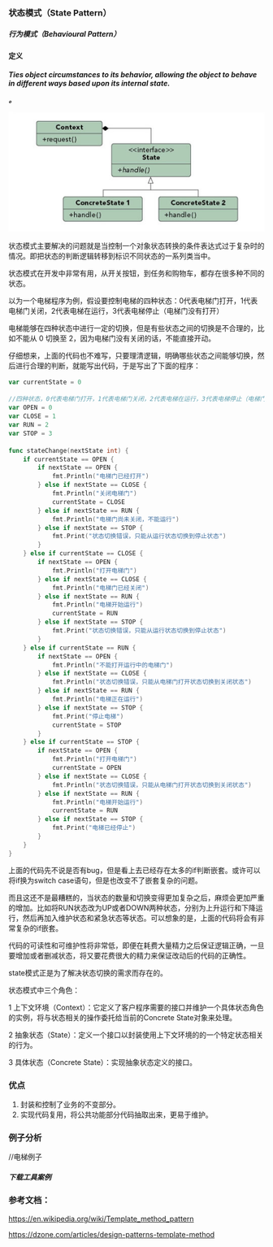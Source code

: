 ### 状态模式（State Pattern）

##### 行为模式（Behavioural Pattern）

#### 定义

***Ties object circumstances to its behavior, allowing the object to behave in different ways based upon its internal state.***

***。***

![State Pattern UML](../images/state_pattern.png)

状态模式主要解决的问题就是当控制一个对象状态转换的条件表达式过于复杂时的情况。即把状态的判断逻辑转移到标识不同状态的一系列类当中。

状态模式在开发中非常有用，从开关按钮，到任务和购物车，都存在很多种不同的状态。

以为一个电梯程序为例，假设要控制电梯的四种状态：0代表电梯门打开，1代表电梯门关闭，2代表电梯在运行，3代表电梯停止（电梯门没有打开）

电梯能够在四种状态中进行一定的切换，但是有些状态之间的切换是不合理的，比如不能从 0 切换至 2，因为电梯门没有关闭的话，不能直接开动。

仔细想来，上面的代码也不难写，只要理清逻辑，明确哪些状态之间能够切换，然后进行合理的判断，就能写出代码，于是写出了下面的程序：

```go
var currentState = 0

//四种状态，0代表电梯门打开，1代表电梯门关闭，2代表电梯在运行，3代表电梯停止（电梯门没有打开）
var OPEN = 0
var CLOSE = 1
var RUN = 2
var STOP = 3

func stateChange(nextState int) {
	if currentState == OPEN {
		if nextState == OPEN {
			fmt.Println("电梯门已经打开")
		} else if nextState == CLOSE {
			fmt.Println("关闭电梯门")
			currentState = CLOSE
		} else if nextState == RUN {
			fmt.Println("电梯门尚未关闭，不能运行")
		} else if nextState == STOP {
			fmt.Print("状态切换错误，只能从运行状态切换到停止状态")
		}
	} else if currentState == CLOSE {
		if nextState == OPEN {
			fmt.Println("打开电梯门")
		} else if nextState == CLOSE {
			fmt.Println("电梯门已经关闭")
		} else if nextState == RUN {
			fmt.Println("电梯开始运行")
			currentState = RUN
		} else if nextState == STOP {
			fmt.Print("状态切换错误，只能从运行状态切换到停止状态")
		}
	} else if currentState == RUN {
		if nextState == OPEN {
			fmt.Println("不能打开运行中的电梯门")
		} else if nextState == CLOSE {
			fmt.Println("状态切换错误，只能从电梯门打开状态切换到关闭状态")
		} else if nextState == RUN {
			fmt.Println("电梯正在运行")
		} else if nextState == STOP {
			fmt.Print("停止电梯")
			currentState = STOP
		}
	} else if currentState == STOP {
		if nextState == OPEN {
			fmt.Println("打开电梯门")
			currentState = OPEN
		} else if nextState == CLOSE {
			fmt.Println("状态切换错误，只能从电梯门打开状态切换到关闭状态")
		} else if nextState == RUN {
			fmt.Println("电梯开始运行")
			currentState = RUN
		} else if nextState == STOP {
			fmt.Print("电梯已经停止")
		}
	}
}

```

上面的代码先不说是否有bug，但是看上去已经存在太多的if判断嵌套。或许可以将if换为switch case语句，但是也改变不了嵌套复杂的问题。

而且这还不是最糟糕的，当状态的数量和切换变得更加复杂之后，麻烦会更加严重的增加。比如将RUN状态改为UP或者DOWN两种状态，分别为上升运行和下降运行，然后再加入维护状态和紧急状态等状态。可以想象的是，上面的代码将会有非常复杂的if嵌套。

代码的可读性和可维护性将非常低，即便在耗费大量精力之后保证逻辑正确，一旦要增加或者删减状态，将又要花费很大的精力来保证改动后的代码的正确性。

state模式正是为了解决状态切换的需求而存在的。

状态模式中三个角色：

1 上下文环境（Context）：它定义了客户程序需要的接口并维护一个具体状态角色的实例，将与状态相关的操作委托给当前的Concrete State对象来处理。

2 抽象状态（State）：定义一个接口以封装使用上下文环境的的一个特定状态相关的行为。

3 具体状态（Concrete State）：实现抽象状态定义的接口。




### 优点
1. 封装和控制了业务的不变部分。
2. 实现代码复用，将公共功能部分代码抽取出来，更易于维护。

### 例子分析

//电梯例子

##### 下载工具案例

### 参考文档：

https://en.wikipedia.org/wiki/Template_method_pattern

https://dzone.com/articles/design-patterns-template-method